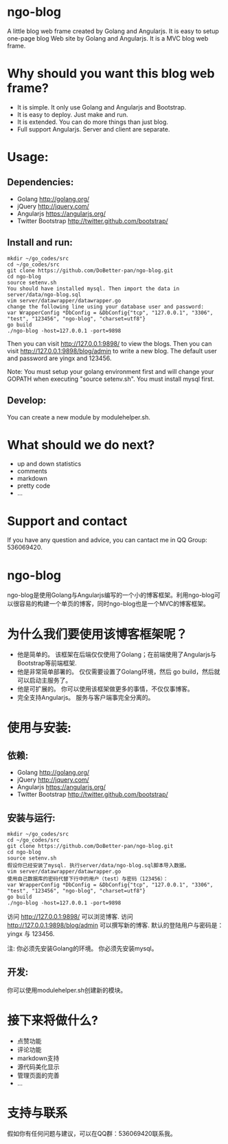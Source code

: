 # ngo-blog

A little blog web frame created by Golang and Angularjs. It is easy to setup one-page blog Web site by Golang and Angularjs. It is a MVC blog web frame.   

# Why should you want this blog web frame?

- It is simple. It only use Golang and Angularjs and Bootstrap. 
- It is easy to deploy. Just make and run. 
- It is extended. You can do more things than just blog.
- Full support Angularjs. Server and client are separate.

# Usage:

## Dependencies:
- Golang http://golang.org/
- jQuery http://jquery.com/
- Angularjs https://angularjs.org/
- Twitter Bootstrap http://twitter.github.com/bootstrap/

## Install and run:

    mkdir ~/go_codes/src
    cd ~/go_codes/src
    git clone https://github.com/DoBetter-pan/ngo-blog.git
    cd ngo-blog
    source setenv.sh
    You should have installed mysql. Then import the data in server/data/ngo-blog.sql
    vim server/datawrapper/datawrapper.go
    change the following line using your database user and password:
    var WrapperConfig *DbConfig = &DbConfig{"tcp", "127.0.0.1", "3306", "test", "123456", "ngo-blog", "charset=utf8"} 
    go build
    ./ngo-blog -host=127.0.0.1 -port=9898 
Then you can visit http://127.0.0.1:9898/ to view the blogs.
Then you can visit http://127.0.0.1:9898/blog/admin to write a new blog.
The default user and password are yingx and 123456.

Note:
You must setup your golang environment first and will change your GOPATH when executing "source setenv.sh".
You must install mysql first.

## Develop:

You can create a new module by modulehelper.sh.
    
# What should we do next?
- up and down statistics
- comments
- markdown
- pretty code 
- ...

# Support and contact

If you have any question and advice, you can cantact me in QQ Group: 536069420.


# ngo-blog

ngo-blog是使用Golang与Angularjs编写的一个小的博客框架。利用ngo-blog可以很容易的构建一个单页的博客，同时ngo-blog也是一个MVC的博客框架。   

# 为什么我们要使用该博客框架呢？

- 他是简单的。 该框架在后端仅仅使用了Golang；在前端使用了Angularjs与Bootstrap等前端框架. 
- 他是非常简单部署的。 仅仅需要设置了Golang环境，然后 go build，然后就可以启动主服务了。
- 他是可扩展的。 你可以使用该框架做更多的事情，不仅仅事博客。
- 完全支持Angularjs。 服务与客户端事完全分离的。

# 使用与安装:

## 依赖:
- Golang http://golang.org/
- jQuery http://jquery.com/
- Angularjs https://angularjs.org/
- Twitter Bootstrap http://twitter.github.com/bootstrap/

## 安装与运行:

    mkdir ~/go_codes/src
    cd ~/go_codes/src
    git clone https://github.com/DoBetter-pan/ngo-blog.git
    cd ngo-blog
    source setenv.sh
    假设你已经安装了mysql. 执行server/data/ngo-blog.sql脚本导入数据。
    vim server/datawrapper/datawrapper.go
    使用自己数据库的密码代替下行中的用户（test）与密码（123456）：
    var WrapperConfig *DbConfig = &DbConfig{"tcp", "127.0.0.1", "3306", "test", "123456", "ngo-blog", "charset=utf8"} 
    go build
    ./ngo-blog -host=127.0.0.1 -port=9898 
访问 http://127.0.0.1:9898/ 可以浏览博客.
访问 http://127.0.0.1:9898/blog/admin 可以撰写新的博客.
默认的登陆用户与密码是： yingx 与 123456.

注:
你必须先安装Golang的环境。
你必须先安装mysql。

## 开发:

你可以使用modulehelper.sh创建新的模块。
    
# 接下来将做什么?
- 点赞功能
- 评论功能
- markdown支持
- 源代码美化显示
- 管理页面的完善 
- ...

# 支持与联系

假如你有任何问题与建议，可以在QQ群：536069420联系我。

